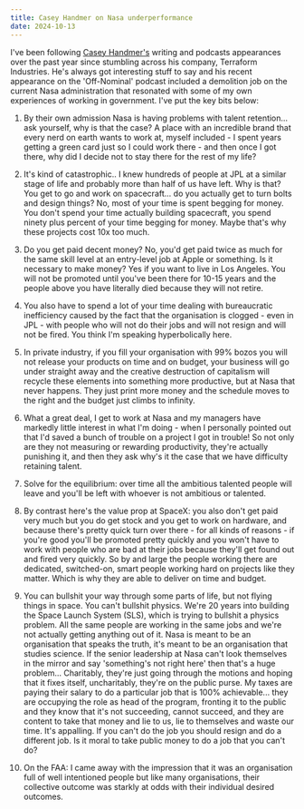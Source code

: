 ```yaml
---
title: Casey Handmer on Nasa underperformance
date: 2024-10-13
---
```


I've been following [Casey Handmer's](https://caseyhandmer.wordpress.com/) writing and podcasts appearances over the past year since stumbling across his company, Terraform Industries. He's always got interesting stuff to say and his recent appearance on the 'Off-Nominal' podcast included a demolition job on the current Nasa administration that resonated with some of my own experiences of working in government. I've put the key bits below:

1. By their own admission Nasa is having problems with talent retention... ask yourself, why is that the case? A place with an incredible brand that every nerd on earth wants to work at, myself included - I spent years getting a green card just so I could work there - and then once I got there, why did I decide not to stay there for the rest of my life?

2. It's kind of catastrophic.. I knew hundreds of people at JPL at a similar stage of life and probably more than half of us have left. Why is that? You get to go and work on spacecraft... do you actually get to turn bolts and design things? No, most of your time is spent begging for money. You don't spend your time actually building spacecraft, you spend ninety plus percent of your time begging for money. Maybe that's why these projects cost 10x too much.

3. Do you get paid decent money? No, you'd get paid twice as much for the same skill level at an entry-level job at Apple or something. Is it necessary to make money? Yes if you want to live in Los Angeles. You will not be promoted until you've been there for 10-15 years and the people above you have literally died because they will not retire.

4. You also have to spend a lot of your time dealing with bureaucratic inefficiency caused by the fact that the organisation is clogged - even in JPL - with people who will not do their jobs and will not resign and will not be fired. You think I'm speaking hyperbolically here.

5. In private industry, if you fill your organisation with 99% bozos you will not release your products on time and on budget, your business will go under straight away and the creative destruction of capitalism will recycle these elements into something more productive, but at Nasa that never happens. They just print more money and the schedule moves to the right and the budget just climbs to infinity.

6. What a great deal, I get to work at Nasa and my managers have markedly little interest in what I'm doing - when I personally pointed out that I'd saved a bunch of trouble on a project I got in trouble! So not only are they not measuring or rewarding productivity, they're actually punishing it, and then they ask why's it the case that we have difficulty retaining talent.

7. Solve for the equilibrium: over time all the ambitious talented people will leave and you'll be left with whoever is not ambitious or talented.

8. By contrast here's the value prop at SpaceX: you also don't get paid very much but you do get stock and you get to work on hardware, and because there's pretty quick turn over there - for all kinds of reasons - if you're good you'll be promoted pretty quickly and you won't have to work with people who are bad at their jobs because they'll get found out and fired very quickly. So by and large the people working there are dedicated, switched-on, smart people working hard on projects like they matter. Which is why they are able to deliver on time and budget.

9. You can bullshit your way through some parts of life, but not flying things in space. You can't bullshit physics. We're 20 years into building the Space Launch System (SLS), which is trying to bullshit a physics problem. All the same people are working in the same jobs and we're not actually getting anything out of it. Nasa is meant to be an organisation that speaks the truth, it's meant to be an organisation that studies science. If the senior leadership at Nasa can't look themselves in the mirror and say 'something's not right here' then that's a huge problem... Charitably, they're just going through the motions and hoping that it fixes itself, uncharitably, they're on the public purse. My taxes are paying their salary to do a particular job that is 100% achievable... they are occupying the role as head of the program, fronting it to the public and they know that it's not succeeding, cannot succeed, and they are content to take that money and lie to us, lie to themselves and waste our time. It's appalling. If you can't do the job you should resign and do a different job. Is it moral to take public money to do a job that you can't do?

10. On the FAA: I came away with the impression that it was an organisation full of well intentioned people but like many organisations, their collective outcome was starkly at odds with their individual desired outcomes.
